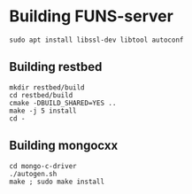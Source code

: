 # Building FUNS-server
`sudo apt install libssl-dev libtool autoconf`

## Building restbed
```git clone --recursive https://github.com/corvusoft/restbed.git
mkdir restbed/build
cd restbed/build
cmake -DBUILD_SHARED=YES ..
make -j 5 install
cd -
```

## Building mongocxx
```git clone -b r1.3 https://github.com/mongodb/mongo-c-driver
cd mongo-c-driver
./autogen.sh
make ; sudo make install
```
